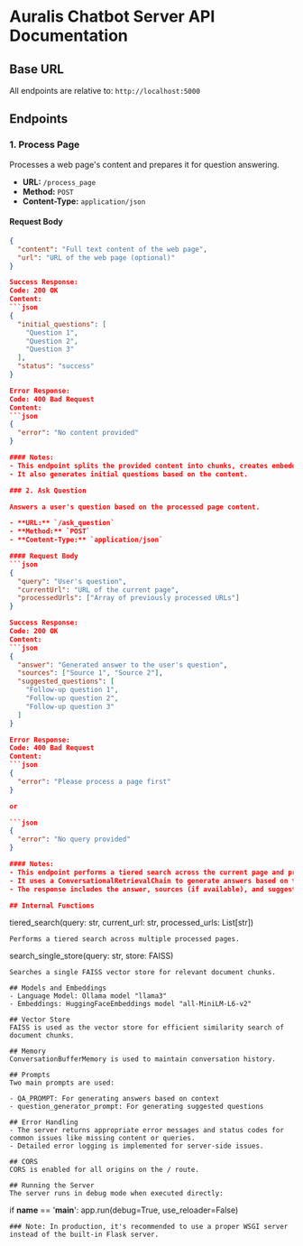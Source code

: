 # Auralis Chatbot Server API Documentation

## Base URL
All endpoints are relative to: `http://localhost:5000`

## Endpoints

### 1. Process Page

Processes a web page's content and prepares it for question answering.

- **URL:** `/process_page`
- **Method:** `POST`
- **Content-Type:** `application/json`

#### Request Body
```json
{
  "content": "Full text content of the web page",
  "url": "URL of the web page (optional)"
}

Success Response:
Code: 200 OK
Content:
```json
{
  "initial_questions": [
    "Question 1",
    "Question 2",
    "Question 3"
  ],
  "status": "success"
}

Error Response:
Code: 400 Bad Request
Content:
```json
{
  "error": "No content provided"
}

#### Notes:
- This endpoint splits the provided content into chunks, creates embeddings, and stores them in a FAISS vector store.
- It also generates initial questions based on the content.

### 2. Ask Question

Answers a user's question based on the processed page content.

- **URL:** `/ask_question`
- **Method:** `POST`
- **Content-Type:** `application/json`

#### Request Body
```json
{
  "query": "User's question",
  "currentUrl": "URL of the current page",
  "processedUrls": ["Array of previously processed URLs"]
}

Success Response:
Code: 200 OK
Content:
```json
{
  "answer": "Generated answer to the user's question",
  "sources": ["Source 1", "Source 2"],
  "suggested_questions": [
    "Follow-up question 1",
    "Follow-up question 2",
    "Follow-up question 3"
  ]
}

Error Response:
Code: 400 Bad Request
Content:
```json
{
  "error": "Please process a page first"
}

or

```json
{
  "error": "No query provided"
}

#### Notes:
- This endpoint performs a tiered search across the current page and previously processed pages.
- It uses a ConversationalRetrievalChain to generate answers based on the retrieved context.
- The response includes the answer, sources (if available), and suggested follow-up questions.

## Internal Functions
```
tiered_search(query: str, current_url: str, processed_urls: List[str])
```
Performs a tiered search across multiple processed pages.
```
search_single_store(query: str, store: FAISS)
```
Searches a single FAISS vector store for relevant document chunks.

## Models and Embeddings
- Language Model: Ollama model "llama3"
- Embeddings: HuggingFaceEmbeddings model "all-MiniLM-L6-v2"

## Vector Store
FAISS is used as the vector store for efficient similarity search of document chunks.

## Memory
ConversationBufferMemory is used to maintain conversation history.

## Prompts
Two main prompts are used:

- QA_PROMPT: For generating answers based on context
- question_generator_prompt: For generating suggested questions

## Error Handling
- The server returns appropriate error messages and status codes for common issues like missing content or queries.
- Detailed error logging is implemented for server-side issues.

## CORS
CORS is enabled for all origins on the / route.

## Running the Server
The server runs in debug mode when executed directly:
```
if __name__ == '__main__':
    app.run(debug=True, use_reloader=False)
```
### Note: In production, it's recommended to use a proper WSGI server instead of the built-in Flask server.
